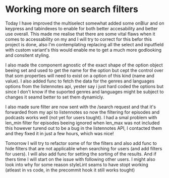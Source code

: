 # Working more on search filters

Today I have improved the multiselect somewhat added some onBlur and on keypress and tabindexes to enable for both better accesability and better use overall. This made me realise that there are some vital flaws when it comes to accessability on my and I will try to correct for this befor this project is done, also I'm contemplating replacing all the select and inputfield with custom variant's this would enable me to get a much more godlooking and consitent styling.

I also made the component agnostic of the exact shape of the option object beeing set and used to get the name for the option but cept the control over that som properties will need to exist on a option of this kind (name and value). I also added func to fetch the data for the genres and languages options from the listennotes api, yester say i just hard coded the options but since I don't know if the suported genres and languages might be subject to changes it seamd better to set them dynamicly.

I also made sure filter are now sent with the /search request and that it's forwarded from my api to listennotes so now the filtering for episodes and podcasts works well (not yet for users tought). I had a smal problem with len_min filter for episodes beeing ignored when len_max was not included this however turend out to be a bug in the listennotes API, I contacted them and they fixed it in just a few hours, which was nice!

Tomorrow I will try to refactor some of for the filters and also add func to hide filters that are not applicable when searching for users (and add filters for users). I will also add func for setting the sorting of the results. And if thers time I will start on the issue with following other users. I might also look into why for some reason styleLint seams to have stopt working (atleast in vs code, in the precommit hook it still works tought)